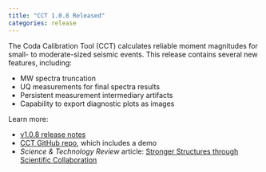 ```yaml
---
title: "CCT 1.0.8 Released"
categories: release
---
```


The Coda Calibration Tool (CCT) calculates reliable moment magnitudes for small- to moderate-sized seismic events. This release contains several new features, including:
- MW spectra truncation
- UQ measurements for final spectra results
- Persistent measurement intermediary artifacts
- Capability to export diagnostic plots as images

Learn more:
- [v1.0.8 release notes](https://github.com/LLNL/coda-calibration-tool/releases/tag/1.0.8)
- [CCT GitHub repo](https://github.com/LLNL/coda-calibration-tool), which includes a demo
- *Science & Technology Review* article: [Stronger Structures through Scientific Collaboration](https://str.llnl.gov/2018-10/gok)
